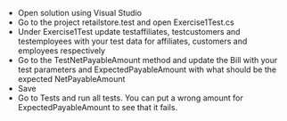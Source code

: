 - Open solution using Visual Studio
- Go to the project retailstore.test and open Exercise1Test.cs
- Under Exercise1Test update testaffiliates, testcustomers and testemployees with your test data for affiliates, customers and employees respectively
- Go to the TestNetPayableAmount method and update the Bill with your test parameters and ExpectedPayableAmount with what should be the expected NetPayableAmount
- Save
- Go to Tests and run all tests. You can put a wrong amount for ExpectedPayableAmount to see that it fails.